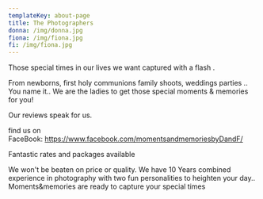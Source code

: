 ```yaml
---
templateKey: about-page
title: The Photographers
donna: /img/donna.jpg
fiona: /img/fiona.jpg
fi: /img/fiona.jpg
---
```

Those special times in our lives we want captured with a flash .

From newborns, first holy communions family shoots, weddings parties .. You name it.. We are the ladies to get those special moments & memories for you!

Our reviews speak for us.

find us on FaceBook: <https://www.facebook.com/momentsandmemoriesbyDandF/>

Fantastic rates and packages available

We won't be beaten on price or quality. We have 10 Years combined experience in photography with two fun personalities to heighten your day.. Moments&memories are ready to capture your special times